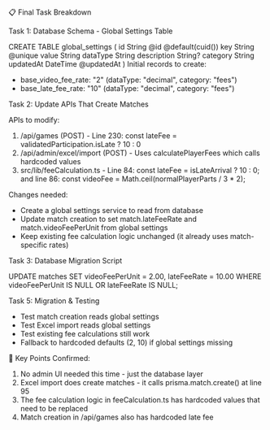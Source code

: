 📋 Final Task Breakdown

  Task 1: Database Schema - Global Settings Table

  CREATE TABLE global_settings (
    id          String    @id @default(cuid())
    key         String    @unique
    value       String
    dataType    String
    description String?
    category    String
    updatedAt   DateTime  @updatedAt
  )
  Initial records to create:
  - base_video_fee_rate: "2" (dataType: "decimal", category: "fees")
  - base_late_fee_rate: "10" (dataType: "decimal", category: "fees")

  Task 2: Update APIs That Create Matches

  APIs to modify:
  1. /api/games (POST) - Line 230: const lateFee = validatedParticipation.isLate ? 10 : 0
  2. /api/admin/excel/import (POST) - Uses calculatePlayerFees which calls hardcoded values
  3. src/lib/feeCalculation.ts - Line 84: const lateFee = isLateArrival ? 10 : 0; and line 86: const 
  videoFee = Math.ceil(normalPlayerParts / 3 * 2);

  Changes needed:
  - Create a global settings service to read from database
  - Update match creation to set match.lateFeeRate and match.videoFeePerUnit from global settings
  - Keep existing fee calculation logic unchanged (it already uses match-specific rates)

  Task 3: Database Migration Script

  UPDATE matches SET
    videoFeePerUnit = 2.00,
    lateFeeRate = 10.00
  WHERE videoFeePerUnit IS NULL OR lateFeeRate IS NULL;

  Task 5: Migration & Testing

  - Test match creation reads global settings
  - Test Excel import reads global settings
  - Test existing fee calculations still work
  - Fallback to hardcoded defaults (2, 10) if global settings missing

  🎯 Key Points Confirmed:

  1. No admin UI needed this time - just the database layer
  2. Excel import does create matches - it calls prisma.match.create() at line 95
  3. The fee calculation logic in feeCalculation.ts has hardcoded values that need to be replaced
  4. Match creation in /api/games also has hardcoded late fee